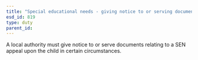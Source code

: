 ```yaml
---
title: "Special educational needs - giving notice to or serving documents upon child"
esd_id: 819
type: duty
parent_id:  
---
```


A local authority must give notice to or serve documents relating to a SEN appeal upon the child in certain circumstances.

